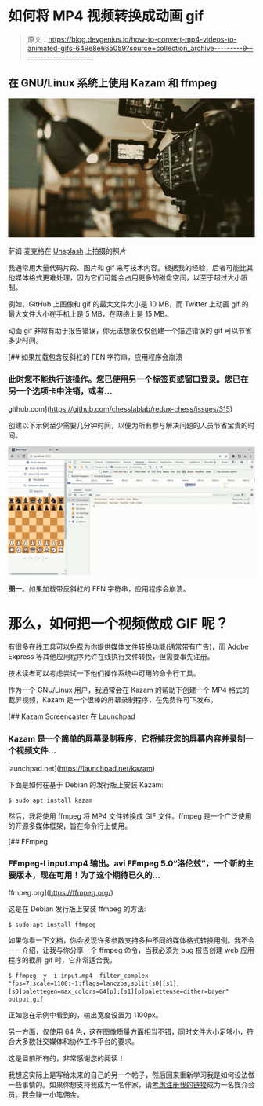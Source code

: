 # 如何将 MP4 视频转换成动画 gif

> 原文：<https://blog.devgenius.io/how-to-convert-mp4-videos-to-animated-gifs-649e8e665059?source=collection_archive---------9----------------------->

## 在 GNU/Linux 系统上使用 Kazam 和 ffmpeg

![](img/bd9a879c9f689d427c89bc7ca14d0610.png)

萨姆·麦克格在 [Unsplash](https://unsplash.com/s/photos/video?utm_source=unsplash&utm_medium=referral&utm_content=creditCopyText) 上拍摄的照片

我通常用大量代码片段、图片和 gif 来写技术内容。根据我的经验，后者可能比其他媒体格式更难处理，因为它们可能会占用更多的磁盘空间，以至于超过大小限制。

例如，GitHub 上图像和 gif 的最大文件大小是 10 MB，而 Twitter 上动画 gif 的最大文件大小在手机上是 5 MB，在网络上是 15 MB。

动画 gif 非常有助于报告错误，你无法想象仅仅创建一个描述错误的 gif 可以节省多少时间。

[](https://github.com/chesslablab/redux-chess/issues/315) [## 如果加载包含反斜杠的 FEN 字符串，应用程序会崩溃

### 此时您不能执行该操作。您已使用另一个标签页或窗口登录。您已在另一个选项卡中注销，或者…

github.com](https://github.com/chesslablab/redux-chess/issues/315) 

创建以下示例至少需要几分钟时间，以便为所有参与解决问题的人员节省宝贵的时间。

![](img/19f4e23fff583fab6b27943423dad442.png)

**图一**。如果加载带反斜杠的 FEN 字符串，应用程序会崩溃。

# 那么，如何把一个视频做成 GIF 呢？

有很多在线工具可以免费为你提供媒体文件转换功能(通常带有广告)，而 Adobe Express 等其他应用程序允许在线执行文件转换，但需要事先注册。

技术读者可以考虑尝试一下他们操作系统中可用的命令行工具。

作为一个 GNU/Linux 用户，我通常会在 Kazam 的帮助下创建一个 MP4 格式的截屏视频，Kazam 是一个很棒的屏幕录制程序，在免费许可下发布。

[](https://launchpad.net/kazam) [## Kazam Screencaster 在 Launchpad

### Kazam 是一个简单的屏幕录制程序，它将捕获您的屏幕内容并录制一个视频文件…

launchpad.net](https://launchpad.net/kazam) 

下面是如何在基于 Debian 的发行版上安装 Kazam:

```
$ sudo apt install kazam
```

然后，我将使用 ffmpeg 将 MP4 文件转换成 GIF 文件。ffmpeg 是一个广泛使用的开源多媒体框架，旨在命令行上使用。

 [## FFmpeg

### FFmpeg-I input.mp4 输出。avi FFmpeg 5.0“洛伦兹”，一个新的主要版本，现在可用！为了这个期待已久的…

ffmpeg.org](https://ffmpeg.org/) 

这是在 Debian 发行版上安装 ffmpeg 的方法:

```
$ sudo apt install ffmpeg
```

如果你看一下文档，你会发现许多参数支持多种不同的媒体格式转换用例。我不会一一介绍，让我与你分享一个 ffmpeg 命令，当我必须为 bug 报告创建 web 应用程序的截屏 gif 时，它非常适合我。

```
$ ffmpeg -y -i input.mp4 -filter_complex "fps=7,scale=1100:-1:flags=lanczos,split[s0][s1];[s0]palettegen=max_colors=64[p];[s1][p]paletteuse=dither=bayer" output.gif
```

正如您在示例中看到的，输出宽度设置为 1100px。

另一方面，仅使用 64 色，这在图像质量方面相当不错，同时文件大小足够小，符合大多数社交媒体和协作工作平台的要求。

这是目前所有的，非常感谢您的阅读！

我想这实际上是写给未来的自己的另一个帖子，然后回来重新学习我是如何设法做一些事情的。如果你想支持我成为一名作家，请[考虑注册我的链接](https://programarivm.medium.com/membership)成为一名媒介会员。我会赚一小笔佣金。